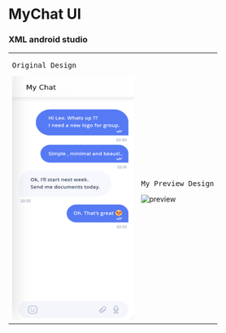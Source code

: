 # MyChat UI
### XML android studio
<table>
  <tr>
    <td><pre>Original Design</pre><img src="images/original.png" alt="original" width=240px height=480px></td>
    <td><pre>My Preview Design</pre><img src="images/myChat.png" alt="preview" width=240px height=480px></td>
   </tr> 
</table>
